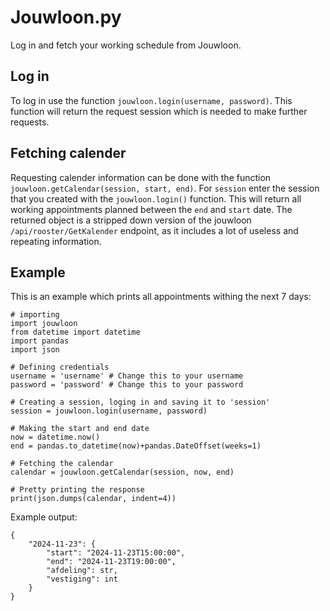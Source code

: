 # Jouwloon.py
Log in and fetch your working schedule from Jouwloon.

## Log in
To log in use the function `jouwloon.login(username, password)`.
This function will return the request session which is needed to make further requests.

## Fetching calender
Requesting calender information can be done with the function `jouwloon.getCalendar(session, start, end)`.
For `session` enter the session that you created with the `jouwloon.login()` function. This will return all working appointments planned between the `end` and `start` date. The returned object is a stripped down version of the jouwloon `/api/rooster/GetKalender` endpoint, as it includes a lot of useless and repeating information.

## Example
This is an example which prints all appointments withing the next 7 days:
```
# importing
import jouwloon
from datetime import datetime
import pandas
import json

# Defining credentials
username = 'username' # Change this to your username
password = 'password' # Change this to your password

# Creating a session, loging in and saving it to 'session'
session = jouwloon.login(username, password)

# Making the start and end date
now = datetime.now()
end = pandas.to_datetime(now)+pandas.DateOffset(weeks=1)

# Fetching the calendar
calendar = jouwloon.getCalendar(session, now, end)

# Pretty printing the response
print(json.dumps(calendar, indent=4))
```
Example output:
```
{
    "2024-11-23": {
        "start": "2024-11-23T15:00:00",
        "end": "2024-11-23T19:00:00",
        "afdeling": str,
        "vestiging": int
    }
}
```
